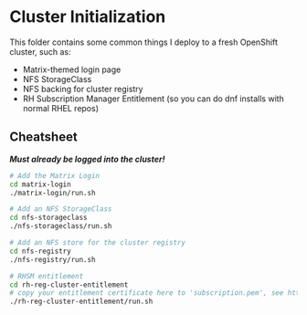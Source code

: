 # Cluster Initialization

This folder contains some common things I deploy to a fresh OpenShift cluster, such as:

- Matrix-themed login page
- NFS StorageClass
- NFS backing for cluster registry
- RH Subscription Manager Entitlement (so you can do dnf installs with normal RHEL repos)

## Cheatsheet

***Must already be logged into the cluster!***

```bash
# Add the Matrix Login
cd matrix-login
./matrix-login/run.sh

# Add an NFS StorageClass
cd nfs-storageclass
./nfs-storageclass/run.sh

# Add an NFS store for the cluster registry
cd nfs-registry
./nfs-registry/run.sh

# RHSM entitlement
cd rh-reg-cluster-entitlement
# copy your entitlement certificate here to 'subscription.pem', see https://kenmoini.com/blog/using-nvidia-gpus-in-openshift/#3-entitle-the-cluster-with-the-red-hat-registry
./rh-reg-cluster-entitlement/run.sh
```